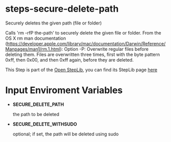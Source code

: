steps-secure-delete-path
========================

Securely deletes the given path (file or folder)

Calls 'rm -rfP the-path' to securely delete the given file or folder.
From the OS X rm man documentation (https://developer.apple.com/library/mac/documentation/Darwin/Reference/Manpages/man1/rm.1.html):
Option -P: Overwrite regular files before deleting them.  Files are overwritten three times, first
with the byte pattern 0xff, then 0x00, and then 0xff again, before they are deleted.

This Step is part of the [Open StepLib](http://www.steplib.com/), you can find its StepLib page [here](http://www.steplib.com/step/osx-secure-delete-path)

# Input Enviroment Variables

- **SECURE_DELETE_PATH**

	the path to be deleted
- **SECURE_DELETE_WITHSUDO**

	optional; if set, the path will be deleted using sudo
